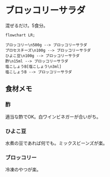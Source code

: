 # ブロッコリーサラダ

混ぜるだけ。5食分。

```mermaid
flowchart LR;

ブロッコリー\n500g --> ブロッコリーサラダ
プロセスチーズ\n100g --> ブロッコリーサラダ
ひよこ豆\n100g --> ブロッコリーサラダ
酢\n15ml --> ブロッコリーサラダ
塩こしょうB[塩こしょう\n3ml]
塩こしょうB --> ブロッコリーサラダ
```

## 食材メモ

### 酢

適当な酢でOK。白ワインビネガーが合いがち。

### ひよこ豆

水煮の豆であれば何でも。ミックスビーンズが楽。

### ブロッコリー

冷凍のやつが楽。
